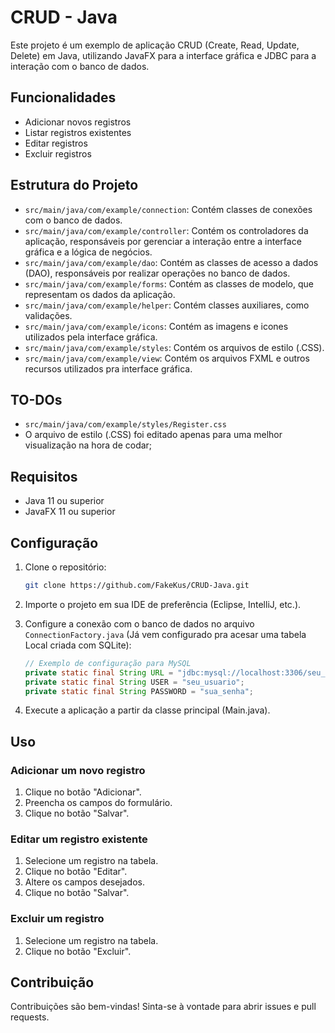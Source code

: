 # CRUD - Java

Este projeto é um exemplo de aplicação CRUD (Create, Read, Update, Delete) em Java, utilizando JavaFX para a interface gráfica e JDBC para a interação com o banco de dados.

## Funcionalidades

- Adicionar novos registros
- Listar registros existentes
- Editar registros
- Excluir registros

## Estrutura do Projeto

- `src/main/java/com/example/connection`: Contém classes de conexões com o banco de dados.
- `src/main/java/com/example/controller`: Contém os controladores da aplicação, responsáveis por gerenciar a interação entre a interface gráfica e a lógica de negócios.
- `src/main/java/com/example/dao`: Contém as classes de acesso a dados (DAO), responsáveis por realizar operações no banco de dados.
- `src/main/java/com/example/forms`: Contém as classes de modelo, que representam os dados da aplicação.
- `src/main/java/com/example/helper`: Contém classes auxiliares, como validações.
- `src/main/java/com/example/icons`: Contém as imagens e icones utilizados pela interface gráfica.
- `src/main/java/com/example/styles`: Contém os arquivos de estilo (.CSS).
- `src/main/java/com/example/view`: Contém os arquivos FXML e outros recursos utilizados pra interface gráfica.

## TO-DOs

- `src/main/java/com/example/styles/Register.css`
- O arquivo de estilo (.CSS) foi editado apenas para uma melhor visualização na hora de codar;

## Requisitos

- Java 11 ou superior
- JavaFX 11 ou superior

## Configuração

1. Clone o repositório:
    ```sh
    git clone https://github.com/FakeKus/CRUD-Java.git
    ```

2. Importe o projeto em sua IDE de preferência (Eclipse, IntelliJ, etc.).

3. Configure a conexão com o banco de dados no arquivo `ConnectionFactory.java` (Já vem configurado pra acesar uma tabela Local criada com SQLite):
    ```java
    // Exemplo de configuração para MySQL
    private static final String URL = "jdbc:mysql://localhost:3306/seu_banco_de_dados";
    private static final String USER = "seu_usuario";
    private static final String PASSWORD = "sua_senha";
    ```

4. Execute a aplicação a partir da classe principal (Main.java).

## Uso

### Adicionar um novo registro

1. Clique no botão "Adicionar".
2. Preencha os campos do formulário.
3. Clique no botão "Salvar".

### Editar um registro existente

1. Selecione um registro na tabela.
2. Clique no botão "Editar".
3. Altere os campos desejados.
4. Clique no botão "Salvar".

### Excluir um registro

1. Selecione um registro na tabela.
2. Clique no botão "Excluir".

## Contribuição

Contribuições são bem-vindas! Sinta-se à vontade para abrir issues e pull requests.

